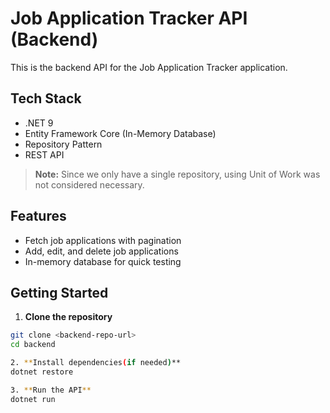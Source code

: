 # Job Application Tracker API (Backend)

This is the backend API for the Job Application Tracker application.

## Tech Stack

- .NET 9
- Entity Framework Core (In-Memory Database)
- Repository Pattern
- REST API

> **Note:** Since we only have a single repository, using Unit of Work was not considered necessary.

## Features

- Fetch job applications with pagination
- Add, edit, and delete job applications
- In-memory database for quick testing

## Getting Started

1. **Clone the repository**

```bash
git clone <backend-repo-url>
cd backend

2. **Install dependencies(if needed)**
dotnet restore

3. **Run the API**
dotnet run
```
